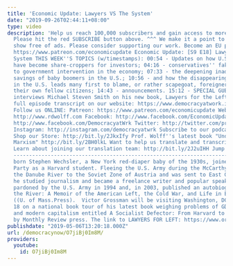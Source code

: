 ```yaml
---
title: 'Economic Update: Lawyers VS The System'
date: "2019-09-26T02:44:11+08:00"
type: video
description: 'Help us reach 100,000 subscribers and gain access to more studio time!
  Please hit the red SUBSCRIBE button above. ^^^ We make it a point to provide the
  show free of ads. Please consider supporting our work. Become an EU patron on Patreon:
  https://www.patreon.com/economicupdate Economic Update: [S9 E18] Lawyers vs. The
  System THIS WEEK''S TOPICS (w/timestamps): 00:54 - Updates on how U.S. college students
  have become share-croppers for investors; 04:16 - conservatives'' fake opposition
  to government intervention in the economy; 07:33 - the deepening inadequacy of retirement
  savings of baby boomers in the U.S.; 10:56 - and how the disappearing middle class
  in the U.S. leads many first to blame, or rather scapegoat, foreigners and then
  their own fellow citizens; 14:43 - announcements. 15:12 - SPECIAL GUEST: Prof. Wolff
  interviews Michael Steven Smith on his new book, Lawyers for the Left. Read the
  full episode transcript on our website: https://www.democracyatwork.info/eu_lawyers_vs_the_system
  Follow us ONLINE: Patreon: https://www.patreon.com/economicupdate Websites: http://www.democracyatwork.info/economicupdate
  http://www.rdwolff.com Facebook: http://www.facebook.com/EconomicUpdate http://www.facebook.com/RichardDWolff
  http://www.facebook.com/DemocracyatWrk Twitter: http://twitter.com/profwolff http://twitter.com/democracyatwrk
  Instagram: http://instagram.com/democracyatwrk Subscribe to our podcast: http://economicupdate.libsyn.com
  Shop our Store: http://bit.ly/2JkxIfy Prof. Wolff''s latest book "Understanding
  Marxism" http://bit.ly/2BH0lkL Want to help us translate and transcribe our videos?
  Learn about joining our translation team: http://bit.ly/2J2uIHH Jump right in: http://bit.ly/2J3bEZR
  --------------------------------------------------------------------- Victor Grossman,
  born Stephen Wechsler, a New York red-diaper baby of the 1930s, joined the Communist
  Party as a Harvard student. Fleeing the U.S. Army during the McCarthy Era, he swam
  the Danube River to the Soviet Zone of Austria and was sent to East Germany. There,
  he studied journalism and became a freelance writer and popular speaker. He was
  pardoned by the U.S. Army in 1994 and, in 2003, published an autobiography, Crossing
  the River: A Memoir of the American Left, the Cold War, and Life in East Germany
  ((U. of Mass.Press).  Victor Grossman will be visiting Washington, DC from May 15-May
  18 on a national book tour of his latest book weighing problems of GDR socialism
  and modern capitalism entitled A Socialist Defector: From Harvard to Karl-Marx-Allee
  by Monthly Review press. The link to LAWYERS FOR LEFT: https://www.orbooks.com/catalog/lawyers-for-the-left/'
publishdate: "2019-05-06T13:20:18.000Z"
url: /democracynow/O7jiBj0Im8M/
providers:
  youtube:
    id: O7jiBj0Im8M
---
```

